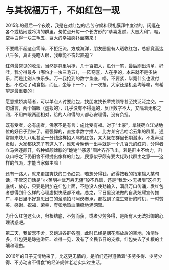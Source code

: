 # 与其祝福万千，不如红包一现

2015年的最后一个夜晚，我是在对红包的苦苦守候和顶礼膜拜中度过的。闲逛在各个或热闹或冷清的群里，匆忙点开每一个长方形的“恭喜发财，大吉大利”，哇，空手白得一块三毛五，巨大的幸福感扑面袭来！ 

不要瞧不起这点零碎，不拒细流，方成海洋，朋友圈里有人晒收红包，总额竟高达八千多，真正亮瞎人眼，我辈能不奋起直追？ 

红包最常见的收法，当然是群里哄抢，几十百把人，瓜分一笔，最后刷出清单，好哇，我分得最多（哪怕才一块三毛五），一阵窃喜，人在乎的，本来就不是多快乐，而是比别人快乐多。万一我抢到的数字垫底，唔，不要紧，毕竟什么也没付出，不过动了动食指，而且，坐等下一个，下一次抢，大家还是机会均等嘛，有希望是最重要的！ 

愿意撒娇卖萌者，可以单点人讨要红包，找朋友找长辈找领导甚至找泛泛之交，一句甜言，两个媚眼（虚拟的），几乎没有不得逞的，反正数字不大，又隔着无形之网，不用四眼两面相对，给的人和得的人都心安理得，没有负担。 

既有受者，必有施者，佛家不是有言：施比受有福。对于“土豪”，拿钱确立江湖地位的好日子到来了。最强悍的，直接拿数字擂人，比方某穷苦哈哈云集的群里，通常飘来块儿八毛甚至一分钱这样招人骂的红包，某大佬在群里长期潜水，不发声没贡献，大家都快忘了有这人了，谁知今晚他一出手就是一个几百元的红包，分得者立马笑逐颜开，各种奴颜婢膝的“跪谢”“感恩”图片齐齐飞出，若是群主不给力，群众山呼之下仍旧舍不得抛出像样的红包，民意似乎颇有要大佬取代群主之意——这样的气派，才能当家做主嘛！ 

还有一路人，就来更加爽快的口令红包，若想分得钱，必得按我的指定输入某句话，不管这句话是“××英明神武万寿无疆”般不靠谱，还是“我爱××无极限”这样无底线，放心，只要是附加在红包上面，不愁没人使劲输入，满屏万口传诵，发红包者想得到什么样的心理虚拟快感都不难。总之，平日里没法做的自我炫耀宣传推广，平日里不好意思出口的溜须拍马阿谀奉承，都找到了滋生繁衍的时机，一时赞美、感谢、祝福、荣幸，夸张地热血沸腾地满网窜。 

为什么红包这么火，归根结底，不劳而获，或者少劳多得，是所有人无法抵御的心理诱惑吧。 

第二天，我留恋不舍，又跑进各群各圈，此时已经是烟花燃放后的空地，冷清许多，红包更是踪迹渺茫、难得一见，没有了全民节日的支撑，红包失去了扎根的土壤和理由。 

2016年的日子无情地来了，比这更无情的，是咱们还得遵循着“多劳多得、少劳少得、不劳动者不得食”的经济规律老老实实过生活。